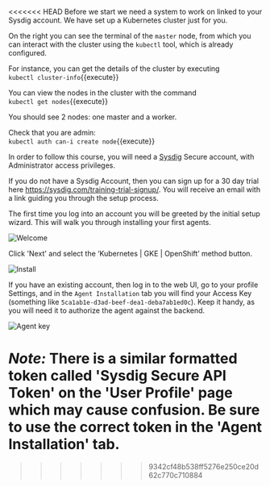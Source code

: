 <<<<<<< HEAD
Before we start we need a system to work on linked to your Sysdig account. We have set up a Kubernetes cluster just for you.

On the right you can see the terminal of the `master` node, from which you can interact with the cluster using the `kubectl` tool, which is already configured.

For instance, you can get the details of the cluster by executing  
`kubectl cluster-info`{{execute}}

You can view the nodes in the cluster with the command  
`kubectl get nodes`{{execute}}

You should see 2 nodes: one master and a worker.

Check that you are admin:  
`kubectl auth can-i create node`{{execute}}

In order to follow this course, you will need a [Sysdig](http://sysdig.com/) Secure account, with Administrator access privileges.

If you do not have a Sysdig Account, then you can sign up for a 30 day trial here https://sysdig.com/training-trial-signup/.  You will receive an email with a link guiding you through the setup process.

The first time you log into an account you will be greeted by the initial setup wizard. This will walk you through installing your first agents.

![Welcome](/sysdig/courses/secure/secure-policy-editor/assets/02_welcome.png)

Click 'Next' and select the  ‘Kubernetes | GKE | OpenShift’ method button.

![Install](/sysdig/courses/secure/secure-policy-editor/assets/03_install.png)

If you have an existing account, then log in to the web UI, go to your profile Settings, and in the `Agent Installation` tab you will find your Access Key (something like `5ca1ab1e-d3ad-beef-dea1-deba7ab1ed0c`).  Keep it handy, as you will need it to authorize the agent against the backend.

![Agent key](/sysdig/courses/secure/secure-policy-editor/assets/image00.png)

*Note:* There is a similar formatted token called 'Sysdig Secure API Token' on the 'User Profile' page which may cause confusion. Be sure to use the correct token in the 'Agent Installation' tab.  
=======

>>>>>>> 9342cf48b538ff5276e250ce20d62c770c710884
